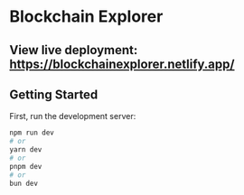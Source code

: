 # Blockchain Explorer
## View live deployment: https://blockchainexplorer.netlify.app/

## Getting Started

First, run the development server:

```bash
npm run dev
# or
yarn dev
# or
pnpm dev
# or
bun dev
```
